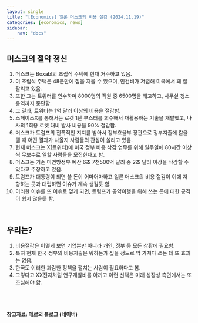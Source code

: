 ```yaml
---
layout: single
title: "[Economics] 일론 머스크의 비용 절감 (2024.11.19)"
categories: [economics, news]
sidebar:
    nav: "docs"
---
```


## 머스크의 절약 정신
1. 머스크는 Boxabl의 조립식 주택에 현재 거주하고 있음.
1. 이 조립식 주택은 48분만에 집을 지을 수 있으며, 인건비가 저렴해 미국에서 꽤 잘 팔리고 있음.
1. 또한 그는 트위터를 인수하며 8000명의 직원 중 6500명을 해고하고, 사무실 청소 용역까지 중단함.
1. 그 결과, 트위터는 1억 달러 이상의 비용을 절감함.
1. 스페이스X를 통해서는 로켓 1단 부스터를 회수해서 재활용하는 기술을 개발했고, 나사의 1회용 로켓 대비 발사 비용을 90% 절감함.
1. 머스크가 트럼프의 전폭적인 지지를 받아서 정부효율부 장관으로 정부지출에 칼을 댈 때 어떤 결과가 나올지 사람들의 관심이 쏠리고 있음.
1. 현재 머스크는 X(트위터)에 미국 정부 비용 삭감 업무를 위해 일주일에 80시간 이상씩 무보수로 일할 사람들을 모집한다고 함.
1. 머스크는 기존 미연방정부 예산 6조 7천500억 달러 중 2조 달러 이상을 삭감할 수 있다고 주장하고 있음.
1. 트럼프가 대통령이 되면 쓸 돈이 어마어마하고 일론 머스크의 비용 절감이 이에 저항하는 곳과 대립하면 이슈가 계속 생길듯 함.
1. 이러한 이슈를 또 이슈로 덮게 되면, 트럼프가 공약이행을 위해 쓰는 돈에 대한 공격이 쉽지 않을듯 함.

<br/>

## 우리는?
1. 비용절감은 어떻게 보면 기업뿐만 아니라 개인, 정부 등 모든 상황에 필요함.
1. 특히 현재 한국 정부의 비용지출은 뭐하는가 싶을 정도로 막 가져다 쓰는 데 또 효과는 없음.
1. 한국도 이러한 과감한 정책을 펼치는 사람이 필요하다고 봄.
1. 그렇다고 XX전자처럼 연구개발비를 아끼고 이런 선택은 미래 성장성 측면에서는 또 조심해야 함.


<br/>
<br/>

#### 참고자료: 메르의 블로그 (네이버) 